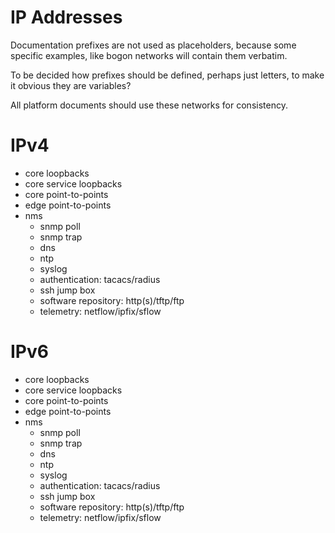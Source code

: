 # IP Addresses

Documentation prefixes are not used as placeholders, because some specific
examples, like bogon networks will contain them verbatim.

To be decided how prefixes should be defined, perhaps just letters, to make it obvious they are variables?

All platform documents should use these networks for consistency.

# IPv4
  * core loopbacks
  * core service loopbacks
  * core point-to-points
  * edge point-to-points
  * nms
    * snmp poll
    * snmp trap
    * dns
    * ntp
    * syslog
    * authentication: tacacs/radius
    * ssh jump box
    * software repository: http(s)/tftp/ftp
    * telemetry: netflow/ipfix/sflow

# IPv6
  * core loopbacks
  * core service loopbacks
  * core point-to-points
  * edge point-to-points
  * nms
    * snmp poll
    * snmp trap
    * dns
    * ntp
    * syslog
    * authentication: tacacs/radius
    * ssh jump box
    * software repository: http(s)/tftp/ftp
    * telemetry: netflow/ipfix/sflow
